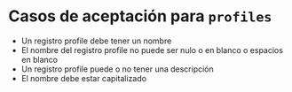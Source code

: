# Casos de aceptación para `profiles`

* Un registro profile debe tener un nombre
* El nombre del registro profile no puede ser nulo o en blanco o espacios en blanco
* Un registro profile puede o no tener una descripción
* El nombre debe estar capitalizado
